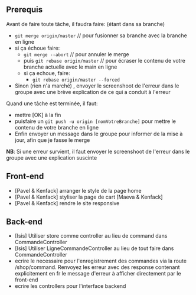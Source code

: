 ## Prerequis

Avant de faire toute tâche, il faudra faire: (étant dans sa branche)

* `git merge origin/master` // pour fusionner sa branche avec la branche en ligne
* si ça échoue faire:
  * `git merge --abort` // pour annuler le merge
  * puis `git rebase origin/master` // pour écraser le contenu de votre branche actuelle avec le main en ligne
  * si ça echoue, faire:
    * `git rebase origin/master --forced`
* Sinon (rien n'a marché) , envoyer le screenshoot de l'erreur dans le groupe avec une brève explication de ce qui a conduit à l'erreur

Quand une tâche est terminée, il faut: 

* mettre [OK] à la fin
* puisfaire un `git push -u origin [nomVotreBranche]` pour mettre le contenu de votre branche en ligne
* Enfin envoyer un message dans le groupe pour informer de la mise à jour, afin que je fasse le merge

**NB**: Si une erreur survient, il faut envoyer le screenshoot de l'erreur dans le groupe avec une explication suscinte

## Front-end

- [Pavel & Kenfack] arranger le style de la page home
- [Pavel & Kenfack] styliser la page de cart [Maeva & Kenfack]
- [Pavel & Kenfack] rendre le site responsive

## Back-end

* [Isis] Utiliser store comme controller au lieu de command dans CommandeController
* [Isis] Utiliser LigneCommandeController au lieu de tout faire dans CommandeController
* ecrire le necessaire pour l'enregistrement des commandes via la route /shop/command. Renvoyez les erreur avec des response contenant explicitement en fr le message d'erreur  à afficher directement par le front-end
* ecrire les controllers pour l'interface backend
